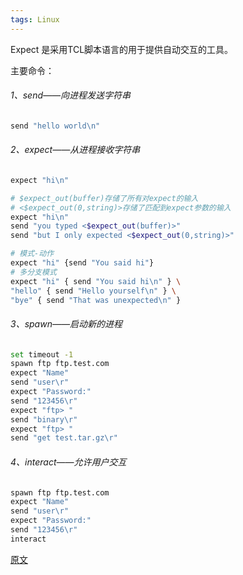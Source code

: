 ```yaml
---
tags: Linux
---
```




Expect 是采用TCL脚本语言的用于提供自动交互的工具。

主要命令：

###### 1、send——向进程发送字符串

```bash
send "hello world\n"
```

###### 2、expect——从进程接收字符串

```bash
expect "hi\n"

# $expect_out(buffer)存储了所有对expect的输入
# <$expect_out(0,string)>存储了匹配到expect参数的输入
expect "hi\n"
send "you typed <$expect_out(buffer)>"
send "but I only expected <$expect_out(0,string)>"

# 模式-动作
expect "hi" {send "You said hi"}
# 多分支模式
expect "hi" { send "You said hi\n" } \
"hello" { send "Hello yourself\n" } \
"bye" { send "That was unexpected\n" }
```

###### 3、spawn——启动新的进程

```bash
set timeout -1
spawn ftp ftp.test.com
expect "Name"
send "user\r"
expect "Password:"
send "123456\r"
expect "ftp> "
send "binary\r"
expect "ftp> "
send "get test.tar.gz\r"
```



###### 4、interact——允许用户交互

```bash
spawn ftp ftp.test.com
expect "Name"
send "user\r"
expect "Password:"
send "123456\r"
interact
```



[原文](https://blog.csdn.net/jacky0922/article/details/45071817)